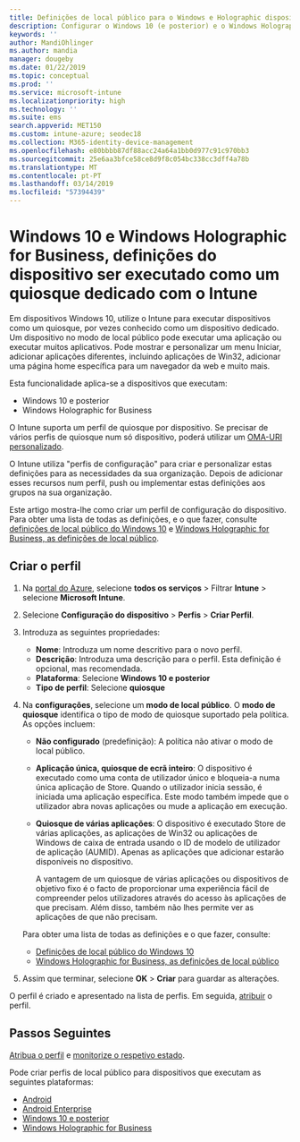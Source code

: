 ```yaml
---
title: Definições de local público para o Windows e Holographic dispositivos no Microsoft Intune – Azure | Documentos da Microsoft
description: Configurar o Windows 10 (e posterior) e o Windows Holographic for Business dispositivos como quiosques de aplicação única e várias aplicações, personalizar o menu Iniciar, adicionar aplicações, mostrar a barra de tarefas e configurar um navegador da web no Microsoft Intune.
keywords: ''
author: MandiOhlinger
ms.author: mandia
manager: dougeby
ms.date: 01/22/2019
ms.topic: conceptual
ms.prod: ''
ms.service: microsoft-intune
ms.localizationpriority: high
ms.technology: ''
ms.suite: ems
search.appverid: MET150
ms.custom: intune-azure; seodec18
ms.collection: M365-identity-device-management
ms.openlocfilehash: e80bbbb87df88acc24a64a1bb0d977c91c970bb3
ms.sourcegitcommit: 25e6aa3bfce58ce8d9f8c054bc338cc3dff4a78b
ms.translationtype: MT
ms.contentlocale: pt-PT
ms.lasthandoff: 03/14/2019
ms.locfileid: "57394439"
---
```

# <a name="windows-10-and-windows-holographic-for-business-device-settings-to-run-as-a-dedicated-kiosk-using-intune"></a>Windows 10 e Windows Holographic for Business, definições do dispositivo ser executado como um quiosque dedicado com o Intune

Em dispositivos Windows 10, utilize o Intune para executar dispositivos como um quiosque, por vezes conhecido como um dispositivo dedicado. Um dispositivo no modo de local público pode executar uma aplicação ou executar muitos aplicativos. Pode mostrar e personalizar um menu Iniciar, adicionar aplicações diferentes, incluindo aplicações de Win32, adicionar uma página home específica para um navegador da web e muito mais. 

Esta funcionalidade aplica-se a dispositivos que executam:

- Windows 10 e posterior
- Windows Holographic for Business

O Intune suporta um perfil de quiosque por dispositivo. Se precisar de vários perfis de quiosque num só dispositivo, poderá utilizar um [OMA-URI personalizado](custom-settings-windows-10.md).

O Intune utiliza "perfis de configuração" para criar e personalizar estas definições para as necessidades da sua organização. Depois de adicionar esses recursos num perfil, push ou implementar estas definições aos grupos na sua organização.

Este artigo mostra-lhe como criar um perfil de configuração do dispositivo. Para obter uma lista de todas as definições, e o que fazer, consulte [definições de local público do Windows 10](kiosk-settings-windows.md) e [Windows Holographic for Business, as definições de local público](kiosk-settings-holographic.md).

## <a name="create-the-profile"></a>Criar o perfil

1. Na [portal do Azure](https://portal.azure.com), selecione **todos os serviços** > Filtrar **Intune** > selecione **Microsoft Intune**.
2. Selecione **Configuração do dispositivo** > **Perfis** > **Criar Perfil**.
3. Introduza as seguintes propriedades:

   - **Nome**: Introduza um nome descritivo para o novo perfil.
   - **Descrição**: Introduza uma descrição para o perfil. Esta definição é opcional, mas recomendada.
   - **Plataforma**: Selecione **Windows 10 e posterior**
   - **Tipo de perfil**: Selecione **quiosque**

4. Na **configurações**, selecione um **modo de local público**. O **modo de quiosque** identifica o tipo de modo de quiosque suportado pela política. As opções incluem:

    - **Não configurado** (predefinição): A política não ativar o modo de local público.
    - **Aplicação única, quiosque de ecrã inteiro**: O dispositivo é executado como uma conta de utilizador único e bloqueia-a numa única aplicação de Store. Quando o utilizador inicia sessão, é iniciada uma aplicação específica. Este modo também impede que o utilizador abra novas aplicações ou mude a aplicação em execução.
    - **Quiosque de várias aplicações**: O dispositivo é executado Store de várias aplicações, as aplicações de Win32 ou aplicações de Windows de caixa de entrada usando o ID de modelo de utilizador de aplicação (AUMID). Apenas as aplicações que adicionar estarão disponíveis no dispositivo.

        A vantagem de um quiosque de várias aplicações ou dispositivos de objetivo fixo é o facto de proporcionar uma experiência fácil de compreender pelos utilizadores através do acesso às aplicações de que precisam. Além disso, também não lhes permite ver as aplicações de que não precisam.

    Para obter uma lista de todas as definições e o que fazer, consulte:
      - [Definições de local público do Windows 10](kiosk-settings-windows.md)
      - [Windows Holographic for Business, as definições de local público](kiosk-settings-holographic.md)

5. Assim que terminar, selecione **OK** > **Criar** para guardar as alterações. 

O perfil é criado e apresentado na lista de perfis. Em seguida, [atribuir](device-profile-assign.md) o perfil.

## <a name="next-steps"></a>Passos Seguintes

[Atribua o perfil](device-profile-assign.md) e [monitorize o respetivo estado](device-profile-monitor.md).

Pode criar perfis de local público para dispositivos que executam as seguintes plataformas:
- [Android](device-restrictions-android.md#kiosk)
- [Android Enterprise](device-restrictions-android-for-work.md#dedicated-device-settings)
- [Windows 10 e posterior](kiosk-settings-windows.md)
- [Windows Holographic for Business](kiosk-settings-holographic.md)

